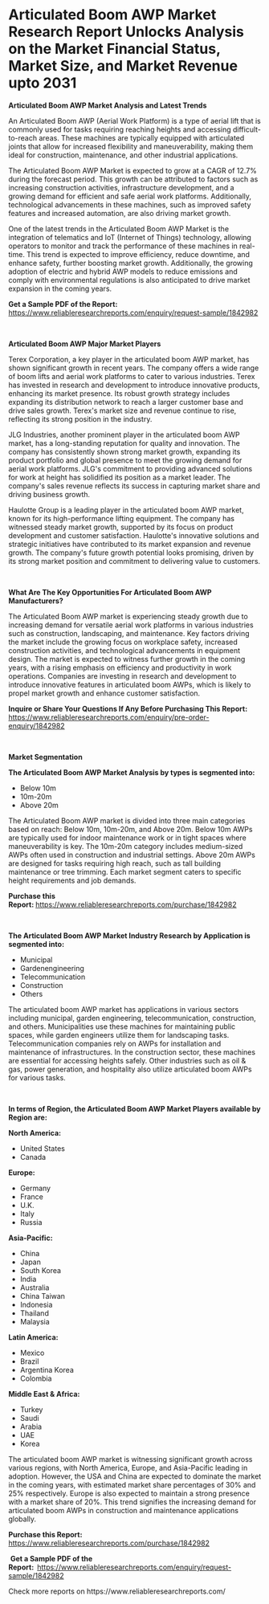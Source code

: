 <p><h1>Articulated Boom AWP Market Research Report Unlocks Analysis on the Market Financial Status, Market Size, and Market Revenue upto 2031</h1></p><p><strong>Articulated Boom AWP Market Analysis and Latest Trends</strong></p>
<p><p>An Articulated Boom AWP (Aerial Work Platform) is a type of aerial lift that is commonly used for tasks requiring reaching heights and accessing difficult-to-reach areas. These machines are typically equipped with articulated joints that allow for increased flexibility and maneuverability, making them ideal for construction, maintenance, and other industrial applications. </p><p>The Articulated Boom AWP Market is expected to grow at a CAGR of 12.7% during the forecast period. This growth can be attributed to factors such as increasing construction activities, infrastructure development, and a growing demand for efficient and safe aerial work platforms. Additionally, technological advancements in these machines, such as improved safety features and increased automation, are also driving market growth.</p><p>One of the latest trends in the Articulated Boom AWP Market is the integration of telematics and IoT (Internet of Things) technology, allowing operators to monitor and track the performance of these machines in real-time. This trend is expected to improve efficiency, reduce downtime, and enhance safety, further boosting market growth. Additionally, the growing adoption of electric and hybrid AWP models to reduce emissions and comply with environmental regulations is also anticipated to drive market expansion in the coming years.</p></p>
<p><strong>Get a Sample PDF of the Report:&nbsp;</strong> <a href="https://www.reliableresearchreports.com/enquiry/request-sample/1842982">https://www.reliableresearchreports.com/enquiry/request-sample/1842982</a></p>
<p>&nbsp;</p>
<p><strong>Articulated Boom AWP Major Market Players</strong></p>
<p><p>Terex Corporation, a key player in the articulated boom AWP market, has shown significant growth in recent years. The company offers a wide range of boom lifts and aerial work platforms to cater to various industries. Terex has invested in research and development to introduce innovative products, enhancing its market presence. Its robust growth strategy includes expanding its distribution network to reach a larger customer base and drive sales growth. Terex's market size and revenue continue to rise, reflecting its strong position in the industry.</p><p>JLG Industries, another prominent player in the articulated boom AWP market, has a long-standing reputation for quality and innovation. The company has consistently shown strong market growth, expanding its product portfolio and global presence to meet the growing demand for aerial work platforms. JLG's commitment to providing advanced solutions for work at height has solidified its position as a market leader. The company's sales revenue reflects its success in capturing market share and driving business growth.</p><p>Haulotte Group is a leading player in the articulated boom AWP market, known for its high-performance lifting equipment. The company has witnessed steady market growth, supported by its focus on product development and customer satisfaction. Haulotte's innovative solutions and strategic initiatives have contributed to its market expansion and revenue growth. The company's future growth potential looks promising, driven by its strong market position and commitment to delivering value to customers.</p></p>
<p>&nbsp;</p>
<p><strong>What Are The Key Opportunities For Articulated Boom AWP Manufacturers?</strong></p>
<p><p>The Articulated Boom AWP market is experiencing steady growth due to increasing demand for versatile aerial work platforms in various industries such as construction, landscaping, and maintenance. Key factors driving the market include the growing focus on workplace safety, increased construction activities, and technological advancements in equipment design. The market is expected to witness further growth in the coming years, with a rising emphasis on efficiency and productivity in work operations. Companies are investing in research and development to introduce innovative features in articulated boom AWPs, which is likely to propel market growth and enhance customer satisfaction.</p></p>
<p><strong>Inquire or Share Your Questions If Any Before Purchasing This Report:</strong> <a href="https://www.reliableresearchreports.com/enquiry/pre-order-enquiry/1842982">https://www.reliableresearchreports.com/enquiry/pre-order-enquiry/1842982</a></p>
<p>&nbsp;</p>
<p><strong>Market Segmentation</strong></p>
<p><strong>The Articulated Boom AWP Market Analysis by types is segmented into:</strong></p>
<p><ul><li>Below 10m</li><li>10m-20m</li><li>Above 20m</li></ul></p>
<p><p>The Articulated Boom AWP market is divided into three main categories based on reach: Below 10m, 10m-20m, and Above 20m. Below 10m AWPs are typically used for indoor maintenance work or in tight spaces where maneuverability is key. The 10m-20m category includes medium-sized AWPs often used in construction and industrial settings. Above 20m AWPs are designed for tasks requiring high reach, such as tall building maintenance or tree trimming. Each market segment caters to specific height requirements and job demands.</p></p>
<p><strong>Purchase this Report:&nbsp;</strong><a href="https://www.reliableresearchreports.com/purchase/1842982">https://www.reliableresearchreports.com/purchase/1842982</a></p>
<p>&nbsp;</p>
<p><strong>The Articulated Boom AWP Market Industry Research by Application is segmented into:</strong></p>
<p><ul><li>Municipal</li><li>Gardenengineering</li><li>Telecommunication</li><li>Construction</li><li>Others</li></ul></p>
<p><p>The articulated boom AWP market has applications in various sectors including municipal, garden engineering, telecommunication, construction, and others. Municipalities use these machines for maintaining public spaces, while garden engineers utilize them for landscaping tasks. Telecommunication companies rely on AWPs for installation and maintenance of infrastructures. In the construction sector, these machines are essential for accessing heights safely. Other industries such as oil & gas, power generation, and hospitality also utilize articulated boom AWPs for various tasks.</p></p>
<p>&nbsp;</p>
<p><strong>In terms of Region, the Articulated Boom AWP Market Players available by Region are:</strong></p>
<p>
    <p> <strong> North America: </strong>
        <ul>
            <li>United States</li>
            <li>Canada</li>
        </ul>
        </p> 
    <p> <strong> Europe: </strong>
        <ul>
            <li>Germany</li>
            <li>France</li>
            <li>U.K.</li>
            <li>Italy</li>
            <li>Russia</li>
        </ul>
        </p> 
    <p> <strong> Asia-Pacific: </strong>
        <ul>
            <li>China</li>
            <li>Japan</li>
            <li>South Korea</li>
            <li>India</li>
            <li>Australia</li>
            <li>China Taiwan</li>
            <li>Indonesia</li>
            <li>Thailand</li>
            <li>Malaysia</li>
        </ul>
        </p> 
    <p> <strong> Latin America: </strong>
        <ul>
            <li>Mexico</li>
            <li>Brazil</li>
            <li>Argentina Korea</li>
            <li>Colombia</li>
        </ul>
        </p> 
    <p> <strong> Middle East & Africa: </strong>
        <ul>
            <li>Turkey</li>
            <li>Saudi</li>
            <li>Arabia</li>
            <li>UAE</li>
            <li>Korea</li>
        </ul>
    </p>
    </p>
<p><p>The articulated boom AWP market is witnessing significant growth across various regions, with North America, Europe, and Asia-Pacific leading in adoption. However, the USA and China are expected to dominate the market in the coming years, with estimated market share percentages of 30% and 25% respectively. Europe is also expected to maintain a strong presence with a market share of 20%. This trend signifies the increasing demand for articulated boom AWPs in construction and maintenance applications globally.</p></p>
<p><strong>Purchase this Report: </strong><a href="https://www.reliableresearchreports.com/purchase/1842982">https://www.reliableresearchreports.com/purchase/1842982</a></p>
<p>&nbsp;<strong>Get a Sample PDF of the Report:&nbsp;&nbsp;</strong><a href="https://www.reliableresearchreports.com/enquiry/request-sample/1842982">https://www.reliableresearchreports.com/enquiry/request-sample/1842982</a></p>
<p><strong></strong></p>
<p>Check more reports on https://www.reliableresearchreports.com/</p>